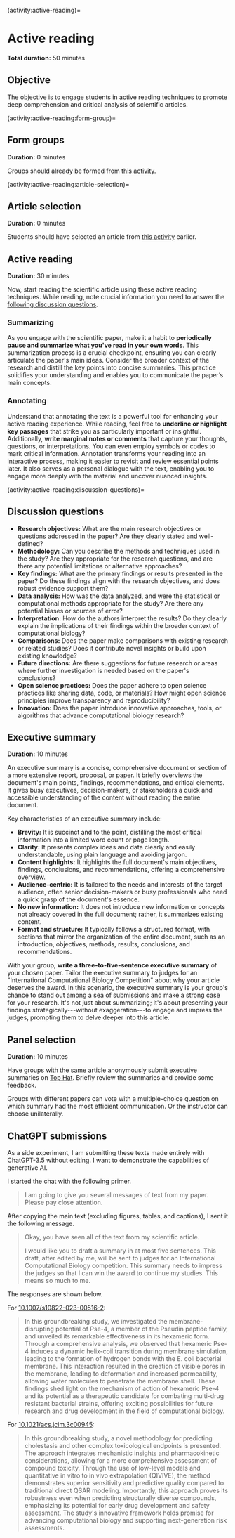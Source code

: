 <!-- file_identifier: 7YrxGwbjVcgJAt31H1p8 -->
<!-- markdownlint-disable MD041 MD036 MD024 MD022 -->

(activity:active-reading)=
# Active reading

**Total duration:** 50 minutes

## Objective

The objective is to engage students in active reading techniques to promote deep comprehension and critical analysis of scientific articles.

(activity:active-reading:form-group)=
## Form groups

**Duration:** 0 minutes

Groups should already be formed from [this activity](activity:read-for-gist:form-group).

(activity:active-reading:article-selection)=
## Article selection

**Duration:** 0 minutes

Students should have selected an article from [this activity](activity:read-for-gist:article-selection) earlier.

## Active reading

**Duration:** 30 minutes

Now, start reading the scientific article using these active reading techniques.
While reading, note crucial information you need to answer the [following discussion questions](activity:active-reading:discussion-questions).

### Summarizing

As you engage with the scientific paper, make it a habit to **periodically pause and summarize what you've read in your own words**.
This summarization process is a crucial checkpoint, ensuring you can clearly articulate the paper's main ideas.
Consider the broader context of the research and distill the key points into concise summaries.
This practice solidifies your understanding and enables you to communicate the paper’s main concepts.

### Annotating

Understand that annotating the text is a powerful tool for enhancing your active reading experience.
While reading, feel free to **underline or highlight key passages** that strike you as particularly important or insightful.
Additionally, **write marginal notes or comments** that capture your thoughts, questions, or interpretations.
You can even employ symbols or codes to mark critical information.
Annotation transforms your reading into an interactive process, making it easier to revisit and review essential points later.
It also serves as a personal dialogue with the text, enabling you to engage more deeply with the material and uncover nuanced insights.

(activity:active-reading:discussion-questions)=
## Discussion questions

- **Research objectives:**
  What are the main research objectives or questions addressed in the paper?
  Are they clearly stated and well-defined?
- **Methodology:**
  Can you describe the methods and techniques used in the study?
  Are they appropriate for the research questions, and are there any potential limitations or alternative approaches?
- **Key findings:**
  What are the primary findings or results presented in the paper?
  Do these findings align with the research objectives, and does robust evidence support them?
- **Data analysis:**
  How was the data analyzed, and were the statistical or computational methods appropriate for the study?
  Are there any potential biases or sources of error?
- **Interpretation:**
  How do the authors interpret the results?
  Do they clearly explain the implications of their findings within the broader context of computational biology?
- **Comparisons:**
  Does the paper make comparisons with existing research or related studies?
  Does it contribute novel insights or build upon existing knowledge?
- **Future directions:**
  Are there suggestions for future research or areas where further investigation is needed based on the paper's conclusions?
- **Open science practices:**
  Does the paper adhere to open science practices like sharing data, code, or materials?
  How might open science principles improve transparency and reproducibility?
- **Innovation:**
  Does the paper introduce innovative approaches, tools, or algorithms that advance computational biology research?

## Executive summary

**Duration:** 10 minutes

An executive summary is a concise, comprehensive document or section of a more extensive report, proposal, or paper.
It briefly overviews the document's main points, findings, recommendations, and critical elements.
It gives busy executives, decision-makers, or stakeholders a quick and accessible understanding of the content without reading the entire document.

Key characteristics of an executive summary include:

- **Brevity:** It is succinct and to the point, distilling the most critical information into a limited word count or page length.
- **Clarity:** It presents complex ideas and data clearly and easily understandable, using plain language and avoiding jargon.
- **Content highlights:** It highlights the full document's main objectives, findings, conclusions, and recommendations, offering a comprehensive overview.
- **Audience-centric:** It is tailored to the needs and interests of the target audience, often senior decision-makers or busy professionals who need a quick grasp of the document's essence.
- **No new information:** It does not introduce new information or concepts not already covered in the full document; rather, it summarizes existing content.
- **Format and structure:** It typically follows a structured format, with sections that mirror the organization of the entire document, such as an introduction, objectives, methods, results, conclusions, and recommendations.

With your group, **write a three-to-five-sentence executive summary** of your chosen paper.
Tailor the executive summary to judges for an "International Computational Biology Competition" about why your article deserves the award.
In this scenario, the executive summary is your group's chance to stand out among a sea of submissions and make a strong case for your research.
It's not just about summarizing; it's about presenting your findings strategically---without exaggeration---to engage and impress the judges, prompting them to delve deeper into this article.

## Panel selection

**Duration:** 10 minutes

Have groups with the same article anonymously submit executive summaries on [Top Hat](https://app.tophat.com).
Briefly review the summaries and provide some feedback.

Groups with different papers can vote with a multiple-choice question on which summary had the most efficient communication.
Or the instructor can choose unilaterally.

## ChatGPT submissions

As a side experiment, I am submitting these texts made entirely with ChatGPT-3.5 without editing.
I want to demonstrate the capabilities of generative AI.

I started the chat with the following primer.

> I am going to give you several messages of text from my paper. Please pay close attention.

After copying the main text (excluding figures, tables, and captions), I sent it the following message.

> Okay, you have seen all of the text from my scientific article.
>
> I would like you to draft a summary in at most five sentences.
> This draft, after edited by me, will be sent to judges for an International Computational Biology competition.
> This summary needs to impress the judges so that I can win the award to continue my studies. This means so much to me.

The responses are shown below.

For [10.1007/s10822-023-00516-2](https://doi.org/10.1007/s10822-023-00516-2):

> In this groundbreaking study, we investigated the membrane-disrupting potential of Pse-4, a member of the Pseudin peptide family, and unveiled its remarkable effectiveness in its hexameric form.
> Through a comprehensive analysis, we observed that hexameric Pse-4 induces a dynamic helix-coil transition during membrane simulation, leading to the formation of hydrogen bonds with the E. coli bacterial membrane.
> This interaction resulted in the creation of visible pores in the membrane, leading to deformation and increased permeability, allowing water molecules to penetrate the membrane shell.
> These findings shed light on the mechanism of action of hexameric Pse-4 and its potential as a therapeutic candidate for combating multi-drug resistant bacterial strains, offering exciting possibilities for future research and drug development in the field of computational biology.

For [10.1021/acs.jcim.3c00945](https://doi.org/10.1021/acs.jcim.3c00945):

> In this groundbreaking study, a novel methodology for predicting cholestasis and other complex toxicological endpoints is presented.
> The approach integrates mechanistic insights and pharmacokinetic considerations, allowing for a more comprehensive assessment of compound toxicity.
> Through the use of low-level models and quantitative in vitro to in vivo extrapolation (QIVIVE), the method demonstrates superior sensitivity and predictive quality compared to traditional direct QSAR modeling.
> Importantly, this approach proves its robustness even when predicting structurally diverse compounds, emphasizing its potential for early drug development and safety assessment.
> The study's innovative framework holds promise for advancing computational biology and supporting next-generation risk assessments. 
